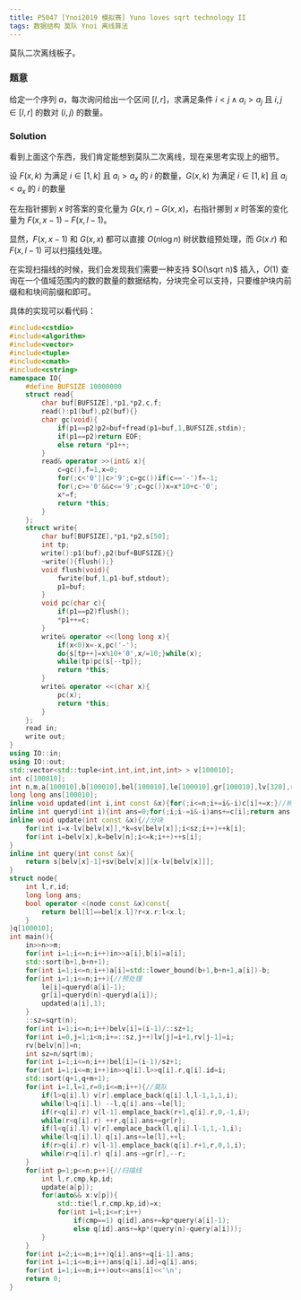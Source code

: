 ```yaml
---
title: P5047 [Ynoi2019 模拟赛] Yuno loves sqrt technology II
tags: 数据结构 莫队 Ynoi 离线算法
---
```


莫队二次离线板子。

### 题意

给定一个序列 $a$，每次询问给出一个区间 $[l,r]$，求满足条件 $i<j\land a_i>a_j$ 且 $i,j\in [l,r]$ 的数对 $(i,j)$ 的数量。

### Solution

看到上面这个东西，我们肯定能想到莫队二次离线，现在来思考实现上的细节。

设 $F(x,k)$ 为满足 $i\in[1,k]$ 且 $a_i>a_x$ 的 $i$ 的数量，$G(x,k)$ 为满足 $i\in[1,k]$ 且 $a_i<a_x$ 的 $i$ 的数量

在左指针挪到 $x$ 时答案的变化量为 $G(x,r)-G(x,x)$，右指针挪到 $x$ 时答案的变化量为 $F(x,x-1)-F(x,l-1)$。

显然，$F(x,x-1)$ 和 $G(x,x)$ 都可以直接 $O(n\log n)$ 树状数组预处理，而 $G(x.r)$ 和$F(x,l-1)$ 可以扫描线处理。

在实现扫描线的时候，我们会发现我们需要一种支持 $O(\sqrt n)$ 插入，$O(1)$ 查询在一个值域范围内的数的数量的数据结构，分块完全可以支持，只要维护块内前缀和和块间前缀和即可。

具体的实现可以看代码：

```cpp
#include<cstdio>
#include<algorithm>
#include<vector>
#include<tuple>
#include<cmath>
#include<cstring>
namespace IO{
	#define BUFSIZE 10000000
	struct read{
		char buf[BUFSIZE],*p1,*p2,c,f;
		read():p1(buf),p2(buf){}
		char gc(void){
			if(p1==p2)p2=buf+fread(p1=buf,1,BUFSIZE,stdin);
			if(p1==p2)return EOF;
			else return *p1++;
		}
		read& operator >>(int& x){
			c=gc(),f=1,x=0;
			for(;c<'0'||c>'9';c=gc())if(c=='-')f=-1;
			for(;c>='0'&&c<='9';c=gc())x=x*10+c-'0';
			x*=f;
			return *this;
		}
	};
	struct write{
		char buf[BUFSIZE],*p1,*p2,s[50];
		int tp;
		write():p1(buf),p2(buf+BUFSIZE){}
		~write(){flush();}
		void flush(void){
			fwrite(buf,1,p1-buf,stdout);
			p1=buf;
		}
		void pc(char c){
			if(p1==p2)flush();
			*p1++=c;
		}
		write& operator <<(long long x){
			if(x<0)x=-x,pc('-');
			do{s[tp++]=x%10+'0',x/=10;}while(x);
			while(tp)pc(s[--tp]);
			return *this;
		}
		write& operator <<(char x){
			pc(x);
			return *this;
		}
	};
	read in;
	write out;
}
using IO::in;
using IO::out;
std::vector<std::tuple<int,int,int,int,int> > v[100010];
int c[100010];
int n,m,a[100010],b[100010],bel[100010],le[100010],gr[100010],lv[320],rv[320],s[320],sv[320][320],sz,belv[100010];
long long ans[100010];
inline void updated(int i,int const &x){for(;i<=n;i+=i&-i)c[i]+=x;}//树状数组
inline int queryd(int i){int ans=0;for(;i;i-=i&-i)ans+=c[i];return ans;}
inline void update(int const &x){//分块
	for(int i=x-lv[belv[x]],*k=sv[belv[x]];i<sz;i++)++k[i];
	for(int i=belv[x],k=belv[n];i<=k;i++)++s[i];
}
inline int query(int const &x){
	return s[belv[x]-1]+sv[belv[x]][x-lv[belv[x]]];
}
struct node{
	int l,r,id;
	long long ans;
	bool operator <(node const &x)const{
		return bel[l]==bel[x.l]?r<x.r:l<x.l;
	}
}q[100010];
int main(){
	in>>n>>m;
	for(int i=1;i<=n;i++)in>>a[i],b[i]=a[i];
	std::sort(b+1,b+n+1);
	for(int i=1;i<=n;i++)a[i]=std::lower_bound(b+1,b+n+1,a[i])-b;
	for(int i=1;i<=n;i++){//预处理
		le[i]=queryd(a[i]-1);
		gr[i]=queryd(n)-queryd(a[i]);
		updated(a[i],1);
	}
	::sz=sqrt(n);
	for(int i=1;i<=n;i++)belv[i]=(i-1)/::sz+1;
	for(int i=0,j=1;i<n;i+=::sz,j++)lv[j]=i+1,rv[j-1]=i;
	rv[belv[n]]=n;
	int sz=n/sqrt(m);
	for(int i=1;i<=n;i++)bel[i]=(i-1)/sz+1;
	for(int i=1;i<=m;i++)in>>q[i].l>>q[i].r,q[i].id=i;
	std::sort(q+1,q+m+1);
	for(int i=1,l=1,r=0;i<=m;i++){//莫队
		if(l>q[i].l) v[r].emplace_back(q[i].l,l-1,1,1,i);
		while(l>q[i].l) --l,q[i].ans-=le[l];
		if(r<q[i].r) v[l-1].emplace_back(r+1,q[i].r,0,-1,i);
		while(r<q[i].r) ++r,q[i].ans+=gr[r];
		if(l<q[i].l) v[r].emplace_back(l,q[i].l-1,1,-1,i);
		while(l<q[i].l) q[i].ans+=le[l],++l;
		if(r>q[i].r) v[l-1].emplace_back(q[i].r+1,r,0,1,i);
		while(r>q[i].r) q[i].ans-=gr[r],--r;
	}
	for(int p=1;p<=n;p++){//扫描线
		int l,r,cmp,kp,id;
		update(a[p]);
		for(auto&& x:v[p]){
			std::tie(l,r,cmp,kp,id)=x;
			for(int i=l;i<=r;i++)
				if(cmp==1) q[id].ans+=kp*query(a[i]-1);
				else q[id].ans+=kp*(query(n)-query(a[i]));
		}
	}
	for(int i=2;i<=m;i++)q[i].ans+=q[i-1].ans;
	for(int i=1;i<=m;i++)ans[q[i].id]=q[i].ans;
	for(int i=1;i<=m;i++)out<<ans[i]<<'\n';
	return 0;
}
```

